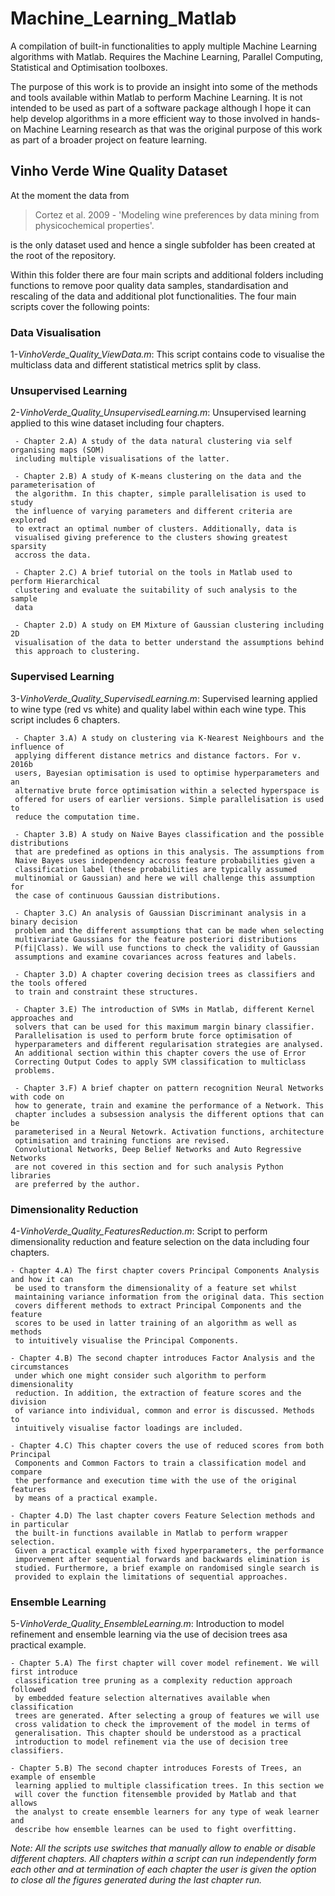 # Machine_Learning_Matlab

A compilation of built-in functionalities to apply multiple Machine Learning algorithms with Matlab. Requires the Machine Learning, Parallel Computing, Statistical and Optimisation toolboxes. 

The purpose of this work is to provide an insight into some of the methods and tools available within Matlab to perform Machine Learning. It is not intended to be used as part of a software package although I hope it can help develop algorithms in a more efficient way to those involved in hands-on Machine Learning research as that was the original purpose of this work as part of a broader project on feature learning.

## Vinho Verde Wine Quality Dataset

At the moment the data from 
> Cortez et al. 2009 - 'Modeling wine preferences by data mining from physicochemical properties'.

is the only dataset used and hence a single subfolder has been created at the root of the repository. 

Within this folder there are four main scripts and additional folders including functions to remove poor quality data samples, standardisation and rescaling of the data and additional plot functionalities. The four main scripts cover the following points:

### Data Visualisation

1-*VinhoVerde_Quality_ViewData.m*: This script contains code to visualise the multiclass data and different statistical metrics split by class.

### Unsupervised Learning

2-*VinhoVerde_Quality_UnsupervisedLearning.m*: Unsupervised learning applied to this wine dataset including four chapters.

     - Chapter 2.A) A study of the data natural clustering via self organising maps (SOM) 
     including multiple visualisations of the latter. 
    
     - Chapter 2.B) A study of K-means clustering on the data and the parameterisation of
     the algorithm. In this chapter, simple parallelisation is used to study
     the influence of varying parameters and different criteria are explored
     to extract an optimal number of clusters. Additionally, data is
     visualised giving preference to the clusters showing greatest sparsity
     accross the data. 
    
     - Chapter 2.C) A brief tutorial on the tools in Matlab used to perform Hierarchical
     clustering and evaluate the suitability of such analysis to the sample
     data
    
     - Chapter 2.D) A study on EM Mixture of Gaussian clustering including 2D
     visualisation of the data to better understand the assumptions behind
     this approach to clustering. 

### Supervised Learning
 
3-*VinhoVerde_Quality_SupervisedLearning.m*: Supervised learning applied to wine type (red vs white) and quality label within each wine  type. This script includes 6 chapters.

     - Chapter 3.A) A study on clustering via K-Nearest Neighbours and the influence of
     applying different distance metrics and distance factors. For v. 2016b
     users, Bayesian optimisation is used to optimise hyperparameters and an
     alternative brute force optimisation within a selected hyperspace is
     offered for users of earlier versions. Simple parallelisation is used to
     reduce the computation time. 

     - Chapter 3.B) A study on Naive Bayes classification and the possible distributions
     that are predefined as options in this analysis. The assumptions from
     Naive Bayes uses independency accross feature probabilities given a 
     classification label (these probabilities are typically assumed 
     multinomial or Gaussian) and here we will challenge this assumption for 
     the case of continuous Gaussian distributions. 

     - Chapter 3.C) An analysis of Gaussian Discriminant analysis in a binary decision
     problem and the different assumptions that can be made when selecting
     multivariate Gaussians for the feature posteriori distributions
     P(fi|Class). We will use functions to check the validity of Gaussian
     assumptions and examine covariances across features and labels.

     - Chapter 3.D) A chapter covering decision trees as classifiers and the tools offered
     to train and constraint these structures.  

     - Chapter 3.E) The introduction of SVMs in Matlab, different Kernel approaches and
     solvers that can be used for this maximum margin binary classifier.
     Parallelisation is used to perform brute force optimisation of
     hyperparameters and different regularisation strategies are analysed.
     An additional section within this chapter covers the use of Error
     Correcting Output Codes to apply SVM classification to multiclass
     problems. 

     - Chapter 3.F) A brief chapter on pattern recognition Neural Networks with code on
     how to generate, train and examine the performance of a Network. This
     chapter includes a subsession analysis the different options that can be
     parameterised in a Neural Netowrk. Activation functions, architecture 
     optimisation and training functions are revised.
     Convolutional Networks, Deep Belief Networks and Auto Regressive Networks
     are not covered in this section and for such analysis Python libraries
     are preferred by the author.
 
### Dimensionality Reduction
 
4-*VinhoVerde_Quality_FeaturesReduction.m*: Script to perform dimensionality reduction and feature selection on the data including four chapters.

    - Chapter 4.A) The first chapter covers Principal Components Analysis and how it can
     be used to transform the dimensionality of a feature set whilst
     maintaining variance information from the original data. This section
     covers different methods to extract Principal Components and the feature
     scores to be used in latter training of an algorithm as well as methods
     to intuitively visualise the Principal Components.

    - Chapter 4.B) The second chapter introduces Factor Analysis and the circumstances
     under which one might consider such algorithm to perform dimensionality
     reduction. In addition, the extraction of feature scores and the division
     of variance into individual, common and error is discussed. Methods to
     intuitively visualise factor loadings are included.

    - Chapter 4.C) This chapter covers the use of reduced scores from both Principal
     Components and Common Factors to train a classification model and compare
     the performance and execution time with the use of the original features
     by means of a practical example.

    - Chapter 4.D) The last chapter covers Feature Selection methods and in particular
     the built-in functions available in Matlab to perform wrapper selection.
     Given a practical example with fixed hyperparameters, the performance
     imporvement after sequential forwards and backwards elimination is
     studied. Furthermore, a brief example on randomised single search is
     provided to explain the limitations of sequential approaches.

### Ensemble Learning

5-*VinhoVerde_Quality_EnsembleLearning.m*: Introduction to model refinement and ensemble learning via the use of decision trees asa practical example. 

    - Chapter 5.A) The first chapter will cover model refinement. We will first introduce 
     classification tree pruning as a complexity reduction approach followed 
     by embedded feature selection alternatives available when classification
     trees are generated. After selecting a group of features we will use
     cross validation to check the improvement of the model in terms of
     generalisation. This chapter should be understood as a practical 
     introduction to model refinement via the use of decision tree classifiers.  

    - Chapter 5.B) The second chapter introduces Forests of Trees, an example of ensemble
     learning applied to multiple classification trees. In this section we
     will cover the function fitensemble provided by Matlab and that allows
     the analyst to create ensemble learners for any type of weak learner and
     describe how ensemble learnes can be used to fight overfitting. 


*Note: All the scripts use switches that manually allow to enable or disable different chapters. All chapters within a script can run independently form each other and at termination of each chapter the user is given the option to close all the figures generated during the last chapter run.* 
